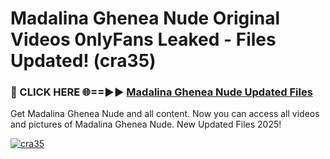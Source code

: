 # Madalina Ghenea Nude Original Videos 0nlyFans Leaked - Files Updated! (cra35)

<h3>🔴 CLICK HERE 🌐==►► <a href="https://tinyurl.com/y5r63du9" rel="nofollow">Madalina Ghenea Nude Updated Files</a></h3>

Get Madalina Ghenea Nude and all content. Now you can access all videos and pictures of Madalina Ghenea Nude. New Updated Files 2025!

[![cra35](https://i.imgur.com/UVo9nyh.gif)](https://tinyurl.com/y5r63du9)